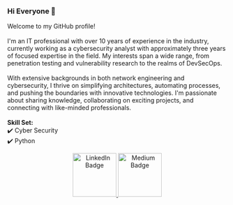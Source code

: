 ### Hi Everyone 👋

Welcome to my GitHub profile! <br>
 <br>
I'm an IT professional with over 10 years of experience in the industry, currently working as a cybersecurity analyst with approximately three years of focused expertise in the field. My interests span a wide range, from penetration testing and vulnerability research to the realms of DevSecOps. <br>
 <br>
With extensive backgrounds in both network engineering and cybersecurity, I thrive on simplifying architectures, automating processes, and pushing the boundaries with innovative technologies. I'm passionate about sharing knowledge, collaborating on exciting projects, and connecting with like-minded professionals. <br>
 <br>
**Skill Set:** <br>
✔️ Cyber Security <br>
✔️ Python <br>

<!--
I have been working in the IT field more than 10 years, interted in penetration test, vulnerability research, devops and devsecops. Extensive experience as network engineer and cybersecurity engineer, interest in automation, simplifying architecture, and innovating with new technologies.
-->

<div id="badges" align="center">
  <a href="https://www.linkedin.com/in/tony-fu-/" target="_blank">
    <img src="https://img.shields.io/badge/LinkedIn-blue?logo=linkedin&logoColor=white" width="100" alt="LinkedIn Badge"/>
  </a>
  <a href="https://tony-fu.medium.com/" target="_blank">
    <img src="https://img.shields.io/badge/Medium-black?logo=Medium&logoColor=white" width="100" alt="Medium Badge"/>
  </a>
</div>

<!--
**Tonyfu09/tonyfu09** is a ✨ _special_ ✨ repository because its `README.md` (this file) appears on your GitHub profile.

Here are some ideas to get you started:

- 🔭 I’m currently working on ...
- 🌱 I’m currently learning ...
- 👯 I’m looking to collaborate on ...
- 🤔 I’m looking for help with ...
- 💬 Ask me about ...
- 📫 How to reach me: ...
- 😄 Pronouns: ...
- ⚡ Fun fact: ...
-->
